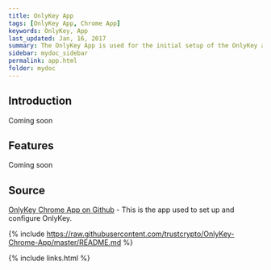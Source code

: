 ```yaml
---
title: OnlyKey App
tags: [OnlyKey App, Chrome App]
keywords: OnlyKey, App
last_updated: Jan, 16, 2017
summary: The OnlyKey App is used for the initial setup of the OnlyKey and configuration.
sidebar: mydoc_sidebar
permalink: app.html
folder: mydoc
---
```


## Introduction

Coming soon

## Features

Coming soon

## Source

[OnlyKey Chrome App on Github](https://github.com/trustcrypto/OnlyKey-Chrome-App) - This is the app used to set up and configure OnlyKey.

<!-- load remote readme file from github -->
{% include https://raw.githubusercontent.com/trustcrypto/OnlyKey-Chrome-App/master/README.md %}

{% include links.html %}
